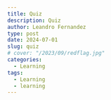 ```yaml
---
title: Quiz
description: Quiz
author: Leandro Fernandez
type: post
date: 2024-07-01
slug: quiz
# cover: "/2023/09/redflag.jpg"
categories:
  - Learning
tags:
  - Learning
  - learning
---
```


<div id="quiz-container">
    <div id="question-container" class="question"></div>
    <ul id="answers-container" class="answers"></ul>
    <button id="next-button" style="display: none;">Next Question</button>
    <div id="result-container" class="result"></div>
</div>

<script>
    const questions = [
        {
            question: "What is the capital of France?",
            answers: ["Berlin", "Madrid", "Paris", "Rome", "Lisbon"],
            correctAnswer: 2
        },
        {
            question: "Which planet is known as the Red Planet?",
            answers: ["Earth", "Mars", "Jupiter", "Saturn", "Venus"],
            correctAnswer: 1
        },
        {
            question: "What is the largest ocean on Earth?",
            answers: ["Atlantic Ocean", "Indian Ocean", "Arctic Ocean", "Southern Ocean", "Pacific Ocean"],
            correctAnswer: 4
        }
    ];

    let currentQuestionIndex = 0;
    let correctResponses = 0;

    function showQuestion() {
        const questionContainer = document.getElementById('question-container');
        const answersContainer = document.getElementById('answers-container');
        const nextButton = document.getElementById('next-button');
        const resultContainer = document.getElementById('result-container');

        questionContainer.textContent = questions[currentQuestionIndex].question;
        answersContainer.innerHTML = '';

        questions[currentQuestionIndex].answers.forEach((answer, index) => {
            const li = document.createElement('li');
            const button = document.createElement('button');
            button.textContent = answer;
            button.onclick = () => checkAnswer(index);
            li.appendChild(button);
            answersContainer.appendChild(li);
        });

        nextButton.style.display = 'none';
        resultContainer.textContent = '';
    }

    function checkAnswer(selectedIndex) {
        const correctIndex = questions[currentQuestionIndex].correctAnswer;
        const resultContainer = document.getElementById('result-container');
        const nextButton = document.getElementById('next-button');

        if (selectedIndex === correctIndex) {
            resultContainer.textContent = 'Correct!';
            correctResponses++;
        } else {
            resultContainer.textContent = `Incorrect! The correct answer was: ${questions[currentQuestionIndex].answers[correctIndex]}`;
        }

        nextButton.style.display = 'block';
    }

    document.getElementById('next-button').onclick = () => {
        currentQuestionIndex++;
        if (currentQuestionIndex < questions.length) {
            showQuestion();
        } else {
            showFinalResult();
        }
    };

    function showFinalResult() {
        const quizContainer = document.getElementById('quiz-container');
        quizContainer.innerHTML = `<div class="result">Quiz completed! You got ${correctResponses} out of ${questions.length} questions correct.</div>`;
    }

    // Start the quiz
    showQuestion();
</script>